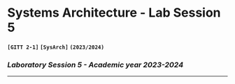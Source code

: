 # **Systems Architecture - Lab Session 5**
**`[GITT 2-1]` `[SysArch]` `(2023/2024)`**
### _Laboratory Session 5 - Academic year 2023-2024_

---